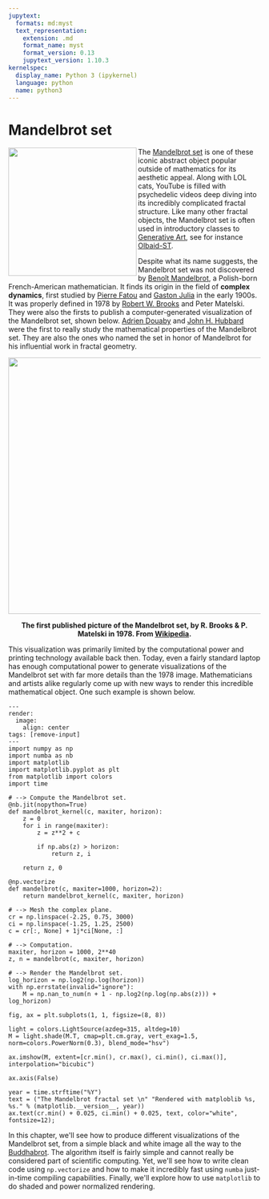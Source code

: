 ```yaml
---
jupytext:
  formats: md:myst
  text_representation:
    extension: .md
    format_name: myst
    format_version: 0.13
    jupytext_version: 1.10.3
kernelspec:
  display_name: Python 3 (ipykernel)
  language: python
  name: python3
---
```


# Mandelbrot set

<img src="https://quotepark.com/media/authors/benoit-mandelbrot.detail.jpeg" width="256px" align="left" margin="16px /">

The [Mandelbrot set](https://en.wikipedia.org/wiki/Mandelbrot_set) is one of these iconic abstract object popular outside of mathematics for its aesthetic appeal.
Along with LOL cats, YouTube is filled with psychedelic videos deep diving into its incredibly complicated fractal structure.
Like many other fractal objects, the Mandelbrot set is often used in introductory classes to [Generative Art](https://en.wikipedia.org/wiki/Generative_art), see for instance [Olbaid-ST](https://www.deviantart.com/olbaid-st/gallery/36049300/ultrafractal).

Despite what its name suggests, the Mandelbrot set was not discovered by [Benoît Mandelbrot](https://en.wikipedia.org/wiki/Benoit_Mandelbrot), a Polish-born French-American mathematician.
It finds its origin in the field of **complex dynamics**, first studied by [Pierre Fatou](https://en.wikipedia.org/wiki/Pierre_Fatou) and [Gaston Julia](https://en.wikipedia.org/wiki/Gaston_Julia) in the early 1900s.
It was properly defined in 1978 by [Robert W. Brooks](https://en.wikipedia.org/wiki/Robert_W._Brooks) and Peter Matelski.
They were also the firsts to publish a computer-generated visualization of the Mandelbrot set, shown below.
[Adrien Douaby](https://en.wikipedia.org/wiki/Adrien_Douady) and [John H. Hubbard](https://en.wikipedia.org/wiki/John_H._Hubbard) were the first to really study the mathematical properties of the Mandelbrot set.
They are also the ones who named the set in honor of Mandelbrot for his influential work in fractal geometry.

<img src="https://upload.wikimedia.org/wikipedia/commons/d/d7/Mandel.png" width="512px" align="center" margin="16px" />

**<center>The first published picture of the Mandelbrot set, by R. Brooks & P. Matelski in 1978. From [Wikipedia](https://en.wikipedia.org/wiki/Mandelbrot_set).</center>**

This visualization was primarily limited by the computational power and printing technology available back then.
Today, even a fairly standard laptop has enough computational power to generate visualizations of the Mandelbrot set with far more details than the 1978 image.
Mathematicians and artists alike regularly come up with new ways to render this incredible mathematical object.
One such example is shown below.

```{code-cell} ipython3
---
render:
  image:
    align: center
tags: [remove-input]
---
import numpy as np
import numba as nb
import matplotlib
import matplotlib.pyplot as plt
from matplotlib import colors
import time

# --> Compute the Mandelbrot set.
@nb.jit(nopython=True)
def mandelbrot_kernel(c, maxiter, horizon):
    z = 0
    for i in range(maxiter):
        z = z**2 + c
        
        if np.abs(z) > horizon:
            return z, i

    return z, 0

@np.vectorize
def mandelbrot(c, maxiter=1000, horizon=2):
    return mandelbrot_kernel(c, maxiter, horizon)

# --> Mesh the complex plane.
cr = np.linspace(-2.25, 0.75, 3000)
ci = np.linspace(-1.25, 1.25, 2500)
c = cr[:, None] + 1j*ci[None, :]

# --> Computation.
maxiter, horizon = 1000, 2**40
z, n = mandelbrot(c, maxiter, horizon)

# --> Render the Mandelbrot set.
log_horizon = np.log2(np.log(horizon))
with np.errstate(invalid="ignore"):
    M = np.nan_to_num(n + 1 - np.log2(np.log(np.abs(z))) + log_horizon)
    
fig, ax = plt.subplots(1, 1, figsize=(8, 8))

light = colors.LightSource(azdeg=315, altdeg=10)
M = light.shade(M.T, cmap=plt.cm.gray, vert_exag=1.5, norm=colors.PowerNorm(0.3), blend_mode="hsv")

ax.imshow(M, extent=[cr.min(), cr.max(), ci.min(), ci.max()], interpolation="bicubic")

ax.axis(False)

year = time.strftime("%Y")
text = ("The Mandelbrot fractal set \n" "Rendered with matploblib %s, %s." % (matplotlib.__version__, year))
ax.text(cr.min() + 0.025, ci.min() + 0.025, text, color="white", fontsize=12);
```

In this chapter, we'll see how to produce different visualizations of the Mandelbrot set, from a simple black and white image all the way to the [Buddhabrot](https://en.wikipedia.org/wiki/Buddhabrot).
The algorithm itself is fairly simple and cannot really be considered part of scientific computing.
Yet, we'll see how to write clean code using `np.vectorize` and how to make it incredibly fast using `numba` just-in-time compiling capabilities.
Finally, we'll explore how to use `matplotlib` to do shaded and power normalized rendering.
